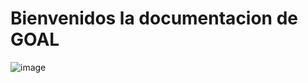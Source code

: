 # Bienvenidos la documentacion de GOAL

![image](https://rms-api-alpha.dsroma.info/v1/q/Gay-QL.goal-image)
